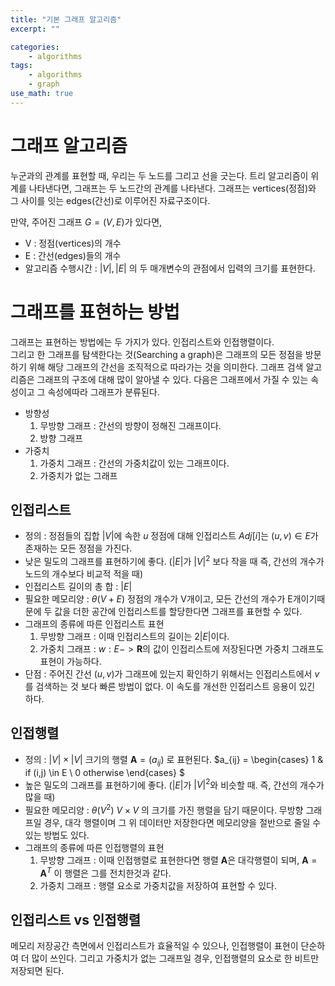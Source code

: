 ```yaml
---
title: "기본 그래프 알고리즘"
excerpt: ""

categories:
    - algorithms
tags:
    - algorithms
    - graph
use_math: true
---
```


# 그래프 알고리즘

누군과의 관계를 표현할 때, 우리는 두 노드를 그리고 선을 긋는다. 트리 알고리즘이 위계를 나타낸다면, 그래프는 두 노드간의 관계를 나타낸다.
그래프는 vertices(정점)와 그 사이를 잇는 edges(간선)로 이루어진 자료구조이다.

만약, 주어진 그래프 $G = (V,E)$가 있다면,
- V : 정점(vertices)의 개수
- E : 간선(edges)들의 개수
- 알고리즘 수행시간 : $|V|, |E|$ 의 두 매개변수의 관점에서 입력의 크기를 표현한다.


# 그래프를 표현하는 방법

그래프는 표현하는 방법에는 두 가지가 있다. 인접리스트와 인접행렬이다.    
그리고 한 그래프를 탐색한다는 것(Searching a graph)은 그래프의 모든 정점을 방문하기 위해 해당 그래프의 간선을 조직적으로 따라가는 것을 의미한다. 그래프 검색 알고리즘은 그래프의 구조에 대해 많이 알아낼 수 있다. 다음은 그래프에서 가질 수 있는 속성이고 그 속성에따라 그래프가 분류된다.

- 방향성
    1. 무방향 그래프 : 간선의 방향이 정해진 그래프이다.
    2. 방향 그래프
- 가중치
    1. 가중치 그래프 : 간선의 가중치값이 있는 그래프이다.
    2. 가중치가 없는 그래프

## 인접리스트

- 정의 : 정점들의 집합 $|V|$에 속한 $u$ 정점에 대해 인접리스트 $Adj[i]$는 $(u,v) \in E$가 존재하는 모든 정점을 가진다.
- 낮은 밀도의 그래프를 표현하기에 좋다. ($|E|$가 $|V|^2$ 보다 작을 때 즉, 간선의 개수가 노드의 개수보다 비교적 적을 때)
- 인접리스트 길이의 총 합 : $|E|$
- 필요한 메모리양 : $\theta(V+E)$
    정점의 개수가 V개이고, 모든 간선의 개수가 E개이기때문에 두 값을 더한 공간에 인접리스트를 할당한다면 그래프를 표현할 수 있다.
- 그래프의 종류에 따른 인접리스트 표현
    1. 무방향 그래프 : 이때 인접리스트의 길이는 $2|E|$이다.
    2. 가중치 그래프 :  $w:E -> \mathbf{R}$의 값이 인접리스트에 저장된다면 가중치 그래프도 표현이 가능하다.
- 단점 : 주어진 간선 $(u,v)$가 그래프에 있는지 확인하기 위해서는 인접리스트에서 $v$를 검색하는 것 보다 빠른 방법이 없다. 이 속도를 개선한 인접리스트 응용이 있긴 하다.

## 인접행렬

- 정의 : $|V| \times |V|$ 크기의 행렬 $\mathbf{A} = (a_{ij})$ 로 표현된다.
    $a_{ij} =
    \begin{cases}
    1 & if (i,j) \in E \\
    0 otherwise
    \end{cases}
    $
- 높은 밀도의 그래프를 표현하기에 좋다. ($|E|$가 $|V|^2$와 비슷할 때. 즉, 간선의 개수가 많을 때)
- 필요한 메모리양 : $\theta (V^2)$
    $V \times V$ 의 크기를 가진 행렬을 담기 때문이다. 무방향 그래프일 경우, 대각 행렬이며 그 위 데이터만 저장한다면 메모리양을 절반으로 줄일 수 있는 방법도 있다.
- 그래프의 종류에 따른 인접행렬의 표현
    1. 무방향 그래프 : 이때 인접행렬로 표현한다면 행렬 $\mathbf{A}$은 대각행렬이 되며, $\mathbf{A} = \mathbf{A}^T$ 이 행렬은 그를 전치한것과 같다.
    2. 가중치 그래프 : 행렬 요소로 가중치값을 저장하여 표현할 수 있다.

## 인접리스트 vs 인접행렬

메모리 저장공간 측면에서 인접리스트가 효율적일 수 있으나, 인접행렬이 표현이 단순하여 더 많이 쓰인다. 그리고 가중치가 없는 그래프일 경우, 인접행렬의 요소로 한 비트만 저장되면 된다.
